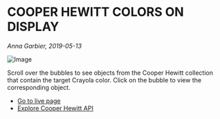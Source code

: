 # COOPER HEWITT COLORS ON DISPLAY

*Anna Garbier, 2019-05-13*

![Image](https://annagarbier.github.io/javascriptsp19/cooperHewittColors/readme_thumb/img.png)


Scroll over the bubbles to see objects from the Cooper Hewitt collection that contain the target Crayola color. Click on the bubble to view the corresponding object.

* [Go to live page](annagarbier.github.io/javascriptsp19/cooperHewittColors)
* [Explore Cooper Hewitt API](https://collection.cooperhewitt.org/api/methods/)
